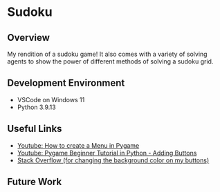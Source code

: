 # Sudoku
## Overview

My rendition of a sudoku game! It also comes with a variety of solving agents to show the power of different methods of solving a sudoku grid.

## Development Environment

- VSCode on Windows 11
- Python 3.9.13

## Useful Links

- [Youtube: How to create a Menu in Pygame](https://www.youtube.com/watch?v=2iyx8_elcYg)
- [Youtube: Pygame Beginner Tutorial in Python - Adding Buttons](https://www.youtube.com/watch?v=G8MYGDf_9ho)
- [Stack Overflow (for changing the background color on my buttons)](https://stackoverflow.com/questions/65134134/pygame-how-to-change-background-colour-without-erasing-anything-else)

## Future Work
